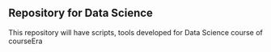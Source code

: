 ## Repository for Data Science

This repository will have scripts, tools developed for Data Science course of courseEra
